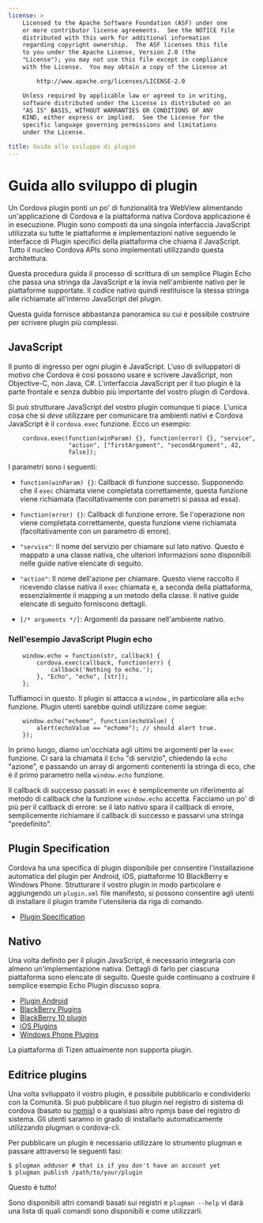 ```yaml
---
license: >
    Licensed to the Apache Software Foundation (ASF) under one
    or more contributor license agreements.  See the NOTICE file
    distributed with this work for additional information
    regarding copyright ownership.  The ASF licenses this file
    to you under the Apache License, Version 2.0 (the
    "License"); you may not use this file except in compliance
    with the License.  You may obtain a copy of the License at

        http://www.apache.org/licenses/LICENSE-2.0

    Unless required by applicable law or agreed to in writing,
    software distributed under the License is distributed on an
    "AS IS" BASIS, WITHOUT WARRANTIES OR CONDITIONS OF ANY
    KIND, either express or implied.  See the License for the
    specific language governing permissions and limitations
    under the License.

title: Guida allo sviluppo di plugin
---
```


# Guida allo sviluppo di plugin

Un Cordova plugin ponti un po' di funzionalità tra WebView alimentando un'applicazione di Cordova e la piattaforma nativa Cordova applicazione è in esecuzione. Plugin sono composti da una singola interfaccia JavaScript utilizzata su tutte le piattaforme e implementazioni native seguendo le interfacce di Plugin specifici della piattaforma che chiama il JavaScript. Tutto il nucleo Cordova APIs sono implementati utilizzando questa architettura.

Questa procedura guida il processo di scrittura di un semplice Plugin Echo che passa una stringa da JavaScript e la invia nell'ambiente nativo per le piattaforme supportate. Il codice nativo quindi restituisce la stessa stringa alle richiamate all'interno JavaScript del plugin.

Questa guida fornisce abbastanza panoramica su cui è possibile costruire per scrivere plugin più complessi.

## JavaScript

Il punto di ingresso per ogni plugin è JavaScript. L'uso di sviluppatori di motivo che Cordova è così possono usare e scrivere JavaScript, non Objective-C, non Java, C#. L'interfaccia JavaScript per il tuo plugin è la parte frontale e senza dubbio più importante del vostro plugin di Cordova.

Si può strutturare JavaScript del vostro plugin comunque ti piace. L'unica cosa che si *deve* utilizzare per comunicare tra ambienti nativi e Cordova JavaScript è il `cordova.exec` funzione. Ecco un esempio:

        cordova.exec(function(winParam) {}, function(error) {}, "service",
                     "action", ["firstArgument", "secondArgument", 42,
                     false]);
    

I parametri sono i seguenti:

*   `function(winParam) {}`: Callback di funzione successo. Supponendo che il `exec` chiamata viene completata correttamente, questa funzione viene richiamata (facoltativamente con parametri si passa ad essa).

*   `function(error) {}`: Callback di funzione errore. Se l'operazione non viene completata correttamente, questa funzione viene richiamata (facoltativamente con un parametro di errore).

*   `"service"`: Il nome del servizio per chiamare sul lato nativo. Questo è mappato a una classe nativa, che ulteriori informazioni sono disponibili nelle guide native elencate di seguito.

*   `"action"`: Il nome dell'azione per chiamare. Questo viene raccolto il ricevendo classe nativa il `exec` chiamata e, a seconda della piattaforma, essenzialmente il mapping a un metodo della classe. Il native guide elencate di seguito forniscono dettagli.

*   `[/* arguments */]`: Argomenti da passare nell'ambiente nativo.

### Nell'esempio JavaScript Plugin echo

        window.echo = function(str, callback) {
            cordova.exec(callback, function(err) {
                callback('Nothing to echo.');
            }, "Echo", "echo", [str]);
        };
    

Tuffiamoci in questo. Il plugin si attacca a `window` , in particolare alla `echo` funzione. Plugin utenti sarebbe quindi utilizzare come segue:

        window.echo("echome", function(echoValue) {
            alert(echoValue == "echome"); // should alert true.
        });
    

In primo luogo, diamo un'occhiata agli ultimi tre argomenti per la `exec` funzione. Ci sarà la chiamata il `Echo` "di servizio", chiedendo la `echo` "azione", e passando un array di argomenti contenenti la stringa di eco, che è il primo parametro nella `window.echo` funzione.

Il callback di successo passati in `exec` è semplicemente un riferimento al metodo di callback che la funzione `window.echo` accetta. Facciamo un po' di più per il callback di errore: se il lato nativo spara il callback di errore, semplicemente richiamare il callback di successo e passarvi una stringa "predefinito".

## Plugin Specification

Cordova ha una specifica di plugin disponibile per consentire l'installazione automatica del plugin per Android, iOS, piattaforme 10 BlackBerry e Windows Phone. Strutturare il vostro plugin in modo particolare e aggiungendo un `plugin.xml` file manifesto, si possono consentire agli utenti di installare il plugin tramite l'utensileria da riga di comando.

*   [Plugin Specification](../../../plugin_ref/spec.html)

## Nativo

Una volta definito per il plugin JavaScript, è necessario integrarla con almeno un'implementazione nativa. Dettagli di farlo per ciascuna piattaforma sono elencate di seguito. Queste guide continuano a costruire il semplice esempio Echo Plugin discusso sopra.

*   [Plugin Android](../../platforms/android/plugin.html)
*   [BlackBerry Plugins](../../platforms/blackberry/plugin.html)
*   [BlackBerry 10 plugin](../../platforms/blackberry10/plugin.html)
*   [iOS Plugins](../../platforms/ios/plugin.html)
*   [Windows Phone Plugins](../../platforms/wp8/plugin.html)

La piattaforma di Tizen attualmente non supporta plugin.

## Editrice plugins

Una volta sviluppato il vostro plugin, è possibile pubblicarlo e condividerlo con la Comunità. Si può pubblicare il tuo plugin nel registro di sistema di cordova (basato su [npmjs][1]) o a qualsiasi altro npmjs base del registro di sistema. Gli utenti saranno in grado di installarlo automaticamente utilizzando plugman o cordova-cli.

 [1]: https://github.com/isaacs/npmjs.org

Per pubblicare un plugin è necessario utilizzare lo strumento plugman e passare attraverso le seguenti fasi:

    $ plugman adduser # that is if you don't have an account yet
    $ plugman publish /path/to/your/plugin
    

Questo è tutto!

Sono disponibili altri comandi basati sui registri e `plugman --help` vi darà una lista di quali comandi sono disponibili e come utilizzarli.